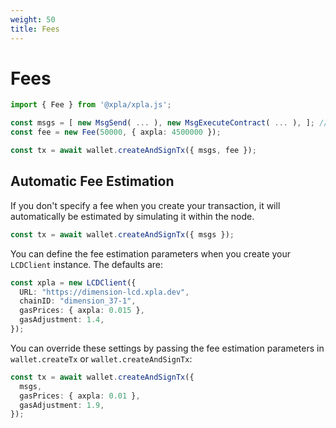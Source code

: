```yaml
---
weight: 50
title: Fees
---
```


# Fees

```ts
import { Fee } from '@xpla/xpla.js';

const msgs = [ new MsgSend( ... ), new MsgExecuteContract( ... ), ]; // messages
const fee = new Fee(50000, { axpla: 4500000 });

const tx = await wallet.createAndSignTx({ msgs, fee });
```

## Automatic Fee Estimation

If you don't specify a fee when you create your transaction, it will automatically be estimated by simulating it within the node.

```ts
const tx = await wallet.createAndSignTx({ msgs });
```

You can define the fee estimation parameters when you create your `LCDClient` instance. The defaults are:

```ts
const xpla = new LCDClient({
  URL: "https://dimension-lcd.xpla.dev",
  chainID: "dimension_37-1",
  gasPrices: { axpla: 0.015 },
  gasAdjustment: 1.4,
});
```

You can override these settings by passing the fee estimation parameters in `wallet.createTx` or `wallet.createAndSignTx`:

```ts
const tx = await wallet.createAndSignTx({
  msgs,
  gasPrices: { axpla: 0.01 },
  gasAdjustment: 1.9,
});
```
